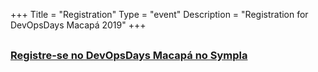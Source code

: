 +++
Title = "Registration"
Type = "event"
Description = "Registration for DevOpsDays Macapá 2019"
+++

<h3 style="margin: 30px 0"><a href="https://www.sympla.com.br/devopsdays-macapa-2019__639200" target="_blank">Registre-se no DevOpsDays Macapá no Sympla</a></h3>
</div></div>
</div>
